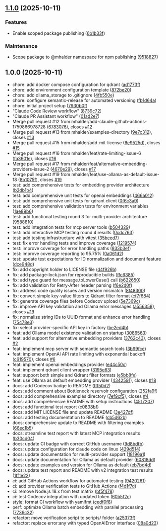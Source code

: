## [1.1.0](https://github.com/mhalder/qdrant-mcp-server/compare/v1.0.0...v1.1.0) (2025-10-11)

### Features

- Enable scoped package publishing ([6b1b33f](https://github.com/mhalder/qdrant-mcp-server/commit/6b1b33f))

### Maintenance

- Scope package to @mhalder namespace for npm publishing ([9518827](https://github.com/mhalder/qdrant-mcp-server/commit/9518827))

## 1.0.0 (2025-10-11)

- chore: add docker compose configuration for qdrant ([ad1773f](https://github.com/mhalder/qdrant-mcp-server/commit/ad1773f))
- chore: add environment configuration template ([872be20](https://github.com/mhalder/qdrant-mcp-server/commit/872be20))
- chore: add ollama_storage to .gitignore ([4fb550e](https://github.com/mhalder/qdrant-mcp-server/commit/4fb550e))
- chore: configure semantic-release for automated versioning ([fb1d64a](https://github.com/mhalder/qdrant-mcp-server/commit/fb1d64a))
- chore: initial project setup ([7930b0f](https://github.com/mhalder/qdrant-mcp-server/commit/7930b0f))
- "Claude Code Review workflow" ([8739c72](https://github.com/mhalder/qdrant-mcp-server/commit/8739c72))
- "Claude PR Assistant workflow" ([01ad2e7](https://github.com/mhalder/qdrant-mcp-server/commit/01ad2e7))
- Merge pull request #12 from mhalder/add-claude-github-actions-1759866978728 ([6783076](https://github.com/mhalder/qdrant-mcp-server/commit/6783076)), closes [#12](https://github.com/mhalder/qdrant-mcp-server/issues/12)
- Merge pull request #13 from mhalder/examples-directory ([9e7c312](https://github.com/mhalder/qdrant-mcp-server/commit/9e7c312)), closes [#13](https://github.com/mhalder/qdrant-mcp-server/issues/13)
- Merge pull request #15 from mhalder/add-mit-license ([6e9525d](https://github.com/mhalder/qdrant-mcp-server/commit/6e9525d)), closes [#15](https://github.com/mhalder/qdrant-mcp-server/issues/15)
- Merge pull request #16 from mhalder/feat/rate-limiting-issue-6 ([fa3601e](https://github.com/mhalder/qdrant-mcp-server/commit/fa3601e)), closes [#16](https://github.com/mhalder/qdrant-mcp-server/issues/16)
- Merge pull request #17 from mhalder/feat/alternative-embedding-providers-issue-2 ([4670e29](https://github.com/mhalder/qdrant-mcp-server/commit/4670e29)), closes [#17](https://github.com/mhalder/qdrant-mcp-server/issues/17)
- Merge pull request #19 from mhalder/feat/use-ollama-as-default-issue-18 ([8b1075f](https://github.com/mhalder/qdrant-mcp-server/commit/8b1075f)), closes [#19](https://github.com/mhalder/qdrant-mcp-server/issues/19)
- test: add comprehensive tests for embedding provider architecture ([b2db1b4](https://github.com/mhalder/qdrant-mcp-server/commit/b2db1b4))
- test: add comprehensive unit tests for openai embeddings ([466a012](https://github.com/mhalder/qdrant-mcp-server/commit/466a012))
- test: add comprehensive unit tests for qdrant client ([0f6c3a9](https://github.com/mhalder/qdrant-mcp-server/commit/0f6c3a9))
- test: add comprehensive validation tests for environment variables ([1ae89b6](https://github.com/mhalder/qdrant-mcp-server/commit/1ae89b6))
- test: add functional testing round 3 for multi-provider architecture ([9588810](https://github.com/mhalder/qdrant-mcp-server/commit/9588810))
- test: add integration tests for mcp server tools ([b504329](https://github.com/mhalder/qdrant-mcp-server/commit/b504329))
- test: add interactive MCP testing round 4 results ([0cdc763](https://github.com/mhalder/qdrant-mcp-server/commit/0cdc763))
- test: add testing infrastructure with vitest ([35beed7](https://github.com/mhalder/qdrant-mcp-server/commit/35beed7))
- test: fix error handling tests and improve coverage ([1219574](https://github.com/mhalder/qdrant-mcp-server/commit/1219574))
- test: improve coverage for error handling paths ([833b3ef](https://github.com/mhalder/qdrant-mcp-server/commit/833b3ef))
- test: improve coverage reporting to 95.75% ([0a061d2](https://github.com/mhalder/qdrant-mcp-server/commit/0a061d2))
- test: update test expectations for ID normalization and document feature ([dce948d](https://github.com/mhalder/qdrant-mcp-server/commit/dce948d))
- fix: add copyright holder to LICENSE file ([d4f926b](https://github.com/mhalder/qdrant-mcp-server/commit/d4f926b))
- fix: add package-lock.json for reproducible builds ([ffc6385](https://github.com/mhalder/qdrant-mcp-server/commit/ffc6385))
- fix: add type guard for message.toLowerCase() call ([b622650](https://github.com/mhalder/qdrant-mcp-server/commit/b622650))
- fix: add validation for Retry-After header parsing ([f6e2d0f](https://github.com/mhalder/qdrant-mcp-server/commit/f6e2d0f))
- fix: address code quality issues and version mismatch ([8f48300](https://github.com/mhalder/qdrant-mcp-server/commit/8f48300))
- fix: convert simple key-value filters to Qdrant filter format ([cf7f684](https://github.com/mhalder/qdrant-mcp-server/commit/cf7f684))
- fix: generate coverage files before Codecov upload ([5e7369c](https://github.com/mhalder/qdrant-mcp-server/commit/5e7369c))
- fix: improve API key validation and Ollama error messages ([a556358](https://github.com/mhalder/qdrant-mcp-server/commit/a556358)), closes [#19](https://github.com/mhalder/qdrant-mcp-server/issues/19)
- fix: normalize string IDs to UUID format and enhance error handling ([75478e3](https://github.com/mhalder/qdrant-mcp-server/commit/75478e3))
- fix: select provider-specific API key in factory ([be2ed4b](https://github.com/mhalder/qdrant-mcp-server/commit/be2ed4b))
- feat: add Ollama model existence validation on startup ([3086563](https://github.com/mhalder/qdrant-mcp-server/commit/3086563))
- feat: add support for alternative embedding providers ([3762c43](https://github.com/mhalder/qdrant-mcp-server/commit/3762c43)), closes [#2](https://github.com/mhalder/qdrant-mcp-server/issues/2)
- feat: implement mcp server with semantic search tools ([3b99fce](https://github.com/mhalder/qdrant-mcp-server/commit/3b99fce))
- feat: implement OpenAI API rate limiting with exponential backoff ([c619570](https://github.com/mhalder/qdrant-mcp-server/commit/c619570)), closes [#6](https://github.com/mhalder/qdrant-mcp-server/issues/6)
- feat: implement openai embeddings provider ([e44c50c](https://github.com/mhalder/qdrant-mcp-server/commit/e44c50c))
- feat: implement qdrant client wrapper ([3195e63](https://github.com/mhalder/qdrant-mcp-server/commit/3195e63))
- feat: support both simple and Qdrant filter formats ([e5bb8fe](https://github.com/mhalder/qdrant-mcp-server/commit/e5bb8fe))
- feat: use Ollama as default embedding provider ([4342591](https://github.com/mhalder/qdrant-mcp-server/commit/4342591)), closes [#18](https://github.com/mhalder/qdrant-mcp-server/issues/18)
- docs: add Codecov badge to README ([fff50d2](https://github.com/mhalder/qdrant-mcp-server/commit/fff50d2))
- docs: add comment about Bottleneck reservoir configuration ([252fa9f](https://github.com/mhalder/qdrant-mcp-server/commit/252fa9f))
- docs: add comprehensive examples directory ([7ef9cf5](https://github.com/mhalder/qdrant-mcp-server/commit/7ef9cf5)), closes [#4](https://github.com/mhalder/qdrant-mcp-server/issues/4)
- docs: add comprehensive README with setup instructions ([4517207](https://github.com/mhalder/qdrant-mcp-server/commit/4517207))
- docs: add functional test report ([c0838bf](https://github.com/mhalder/qdrant-mcp-server/commit/c0838bf))
- docs: add MIT LICENSE file and update README ([3e427df](https://github.com/mhalder/qdrant-mcp-server/commit/3e427df))
- docs: add testing documentation to README ([cb5d62b](https://github.com/mhalder/qdrant-mcp-server/commit/cb5d62b))
- docs: comprehensive update to README with filtering examples ([66ec1b5](https://github.com/mhalder/qdrant-mcp-server/commit/66ec1b5))
- docs: streamline test report with latest MCP integration results ([b30cd04](https://github.com/mhalder/qdrant-mcp-server/commit/b30cd04))
- docs: update CI badge with correct GitHub username ([9d8bdfb](https://github.com/mhalder/qdrant-mcp-server/commit/9d8bdfb))
- docs: update configuration for claude code on linux ([429d514](https://github.com/mhalder/qdrant-mcp-server/commit/429d514))
- docs: update documentation for multi-provider support ([18196a1](https://github.com/mhalder/qdrant-mcp-server/commit/18196a1))
- docs: update documentation for Ollama as default provider ([60818dd](https://github.com/mhalder/qdrant-mcp-server/commit/60818dd))
- docs: update examples and version for Ollama as default ([eb7bd4d](https://github.com/mhalder/qdrant-mcp-server/commit/eb7bd4d))
- docs: update test report and README with v2 integration test results ([1ff1e22](https://github.com/mhalder/qdrant-mcp-server/commit/1ff1e22))
- ci: add GitHub Actions workflow for automated testing ([9420261](https://github.com/mhalder/qdrant-mcp-server/commit/9420261))
- ci: add provider verification tests to GitHub Actions ([f4d1f7d](https://github.com/mhalder/qdrant-mcp-server/commit/f4d1f7d))
- ci: remove Node.js 18.x from test matrix ([bf5f478](https://github.com/mhalder/qdrant-mcp-server/commit/bf5f478))
- ci: test Codecov integration with updated token ([60b5f2c](https://github.com/mhalder/qdrant-mcp-server/commit/60b5f2c))
- style: format CI workflow with yamlfmt ([cedf0f8](https://github.com/mhalder/qdrant-mcp-server/commit/cedf0f8))
- perf: optimize Ollama batch embedding with parallel processing ([7736c32](https://github.com/mhalder/qdrant-mcp-server/commit/7736c32))
- refactor: move verification script to scripts/ folder ([a25373f](https://github.com/mhalder/qdrant-mcp-server/commit/a25373f))
- refactor: replace error:any with typed OpenAIError interface ([08a0d23](https://github.com/mhalder/qdrant-mcp-server/commit/08a0d23))
